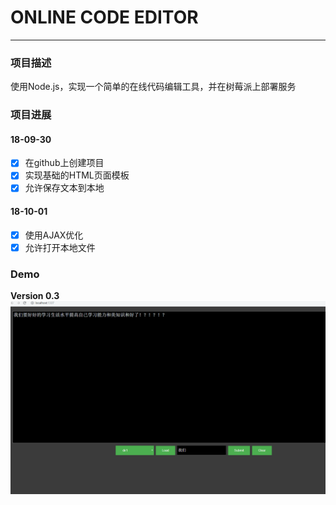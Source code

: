 ﻿# ONLINE CODE EDITOR

---

### 项目描述
使用Node.js，实现一个简单的在线代码编辑工具，并在树莓派上部署服务
### 项目进展
#### 18-09-30
- [x] 在github上创建项目
- [x] 实现基础的HTML页面模板
- [x] 允许保存文本到本地
#### 18-10-01
- [x] 使用AJAX优化
- [x] 允许打开本地文件

### Demo
**Version 0.3**
![Demo](demo/demo_1001.gif)